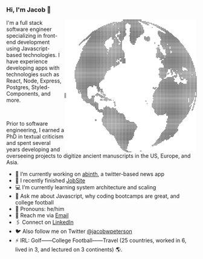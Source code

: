 ### Hi, I'm Jacob 👋
<img align="right" src="https://github.com/JacobWPeterson/JacobWPeterson/blob/main/globe.png" alt="Globe made of dots" width=350px height=350px/>
I'm a full stack software engineer specializing in front-end development using Javascript-based technologies. I have experience developing apps with technologies such as React, Node, Express, Postgres, Styled-Components, and more.

&nbsp;

Prior to software engineering, I earned a PhD in textual criticism and spent several years developing and overseeing projects to digitize ancient manuscripts in the US, Europe, and Asia.

- 🔭 I’m currently working on <a href="https://github.com/JacobWPeterson/abinth">abinth</a>, a twitter-based news app
- 🏁 I recently finished <a href="https://github.com/JacobWPeterson/JobSite">JobSite</a>
- 💻 I’m currently learning system architecture and scaling
- 💬 Ask me about Javascript, why coding bootcamps are great, and college football
- 📖 Pronouns: he/him
- 📨 Reach me via <a href="mailto:petersonjacobw@gmail.com">Email</a>
- 🖇️ Connect on <a href="https://www.linkedin.com/in/jacobwpeterson/">LinkedIn</a>
- 🐦 Also follow me on Twitter <a href="https://twitter.com/jacobwpeterson">@jacobwpeterson</a>
- ⚡ IRL: Golf——College Football——Travel (25 countries, worked in 6, lived in 3, and lectured on 3 continents) 🌎.
